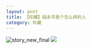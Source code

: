 ```yaml
---
layout: post
title: 【珍藏】段永平是个怎么样的人
category: 珍藏
---
```

![story_new_final](http://rdr022gcy.hd-bkt.clouddn.com/img/story_new_final_0322.png)
![](http://rdr13xtfo.hd-bkt.clouddn.com/img/duan-220715-1.jpg)

  




